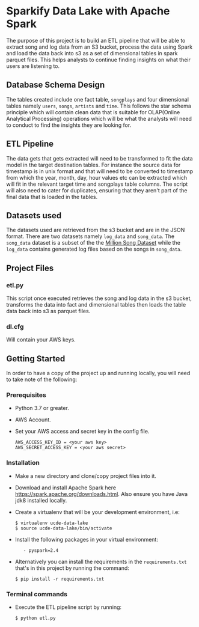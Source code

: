 # Sparkify Data Lake with Apache Spark
The purpose of this project is to build an ETL pipeline that will be able to extract song and log data from an S3 bucket, process the data using Spark and load the data back into s3 as a set of dimensional tables in spark parquet files. This helps analysts to continue finding insights on what their users are listening to.

## Database Schema Design
The tables created include one fact table, `songplays` and four dimensional tables namely `users`, `songs`, `artists` and `time`. This follows the star schema principle which will contain clean data that is suitable for OLAP(Online Analytical Processing) operations which will be what the analysts will need to conduct to find the insights they are looking for.

## ETL Pipeline
The data gets that gets extracted will need to be transformed to fit the data model in the target destination tables. For instance the source data for timestamp is in unix format and that will need to be converted to timestamp from which the year, month, day, hour values etc can be extracted which will fit in the relevant target time and songplays table columns. The script will also need to cater for duplicates, ensuring that they aren't part of the final data that is loaded in the tables.

## Datasets used
The datasets used are retrieved from the s3 bucket and are in the JSON format. There are two datasets namely `log_data` and `song_data`. The `song_data` dataset is a subset of the the [Million Song Dataset](http://millionsongdataset.com/) while the `log_data` contains generated log files based on the songs in `song_data`.

## Project Files
### etl.py
This script once executed retrieves the song and log data in the s3 bucket, transforms the data into fact and dimensional tables then loads the table data back into s3 as parquet files. 

### dl.cfg
Will contain your AWS keys.

## Getting Started
In order to have a copy of the project up and running locally, you will need to take note of the following:

### Prerequisites
   - Python 3.7 or greater.
   - AWS Account.

   - Set your AWS access and secret key in the config file. 
        ```
        AWS_ACCESS_KEY_ID = <your aws key>
        AWS_SECRET_ACCESS_KEY = <your aws secret>
        ```

### Installation
   - Make a new directory and clone/copy project files into it.
   - Download and install Apache Spark here https://spark.apache.org/downloads.html. Also ensure you have Java jdk8 installed locally.
   - Create a virtualenv that will be your development environment, i.e:
       ```
       $ virtualenv ucde-data-lake
       $ source ucde-data-lake/bin/activate
       ```
   - Install the following packages in your virtual environment:

            - pyspark=2.4

- Alternatively you can install the requirements in the `requirements.txt` that's in this project by running the command:
    ```
    $ pip install -r requirements.txt
     ```
            
### Terminal commands
- Execute the ETL pipeline script by running:
    ```
    $ python etl.py
    ```


